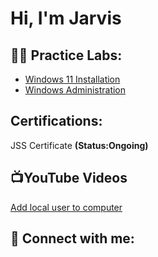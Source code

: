 <h1>Hi, I'm Jarvis</h1>

<h2>👨‍💻 Practice Labs:</h2>
<ul>
  <li><a href="https://github.com/jarvisrichard21/Install-win11">Windows 11 Installation</a></li>
  <li><a href="https://github.com/jarvisrichard21/Active-Directory-Management">Windows Administration</a></li>
</ul>

<h2>Certifications:</h2>
<p> JSS Certificate <b>(Status:Ongoing)</b></p>

<h2>📺YouTube Videos</h2>
 <a href="https://youtu.be/yX7b-3318eo">Add local user to computer</a>
<h2> 🤳 Connect with me:</h2>
<!--
[<img align="left" alt="JoshMadakor | YouTube" width="22px" src="https://cdn.jsdelivr.net/npm/simple-icons@v3/icons/youtube.svg" />][youtube]
[<img align="left" alt="JoshMadakor | Twitter" width="22px" src="https://cdn.jsdelivr.net/npm/simple-icons@v3/icons/twitter.svg" />][twitter]
[<img align="left" alt="JoshMadakor | LinkedIn" width="22px" src="https://cdn.jsdelivr.net/npm/simple-icons@v3/icons/linkedin.svg" />][linkedin]
[<img align="left" alt="JoshMadakor | Instagram" width="22px" src="https://cdn.jsdelivr.net/npm/simple-icons@v3/icons/instagram.svg" />][instagram]

[twitter]: https://twitter.com/joshmadakor
[youtube]: https://www.youtube.com/c/joshmadakor
[instagram]: https://www.instagram.com/joshmadakor/
[linkedin]: https://linkedin.com/in/joshmadakor
---!>

